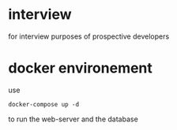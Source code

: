 # interview
for interview purposes of prospective developers

# docker environement
use
    
    docker-compose up -d
    
to run the web-server and the database